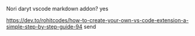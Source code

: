 Nori daryt vscode markdown addon?
 yes
 

 https://dev.to/rohitcodes/how-to-create-your-own-vs-code-extension-a-simple-step-by-step-guide-94  send